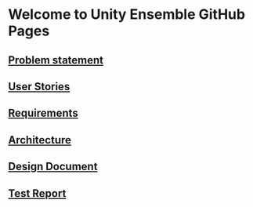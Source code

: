 # Welcome to Unity Ensemble GitHub Pages

## [Problem statement](https://zachcleveland.github.io/UnityEnsemble/problem)

## [User Stories](https://zachcleveland.github.io/UnityEnsemble/userstories)

## [Requirements](https://zachcleveland.github.io/UnityEnsemble/requirements)

## [Architecture](https://zachcleveland.github.io/UnityEnsemble/architecture)

## [Design Document](https://zachcleveland.github.io/UnityEnsemble/design)

## [Test Report](https://zachcleveland.github.io/UnityEnsemble/testreport)
